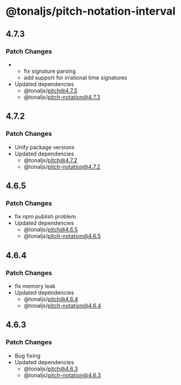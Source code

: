 # @tonaljs/pitch-notation-interval

## 4.7.3

### Patch Changes

- - fix signature parsing
  - add support for irrational time signatures
- Updated dependencies
  - @tonaljs/pitch@4.7.3
  - @tonaljs/pitch-notation@4.7.3

## 4.7.2

### Patch Changes

- Unify package versions
- Updated dependencies
  - @tonaljs/pitch@4.7.2
  - @tonaljs/pitch-notation@4.7.2

## 4.6.5

### Patch Changes

- fix npm publish problem
- Updated dependencies
  - @tonaljs/pitch@4.6.5
  - @tonaljs/pitch-notation@4.6.5

## 4.6.4

### Patch Changes

- fix memory leak
- Updated dependencies
  - @tonaljs/pitch@4.6.4
  - @tonaljs/pitch-notation@4.6.4

## 4.6.3

### Patch Changes

- Bug fixing
- Updated dependencies
  - @tonaljs/pitch@4.6.3
  - @tonaljs/pitch-notation@4.6.3
